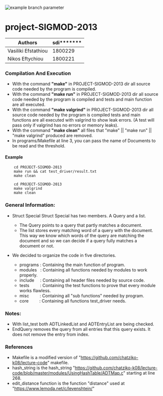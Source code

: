 ![example branch parameter](https://github.com/vasiliki2000/project-SIGMOD-2013/actions/workflows/c.yml/badge.svg?branch=main)
# project-SIGMOD-2013

 |Authors|sdi*******|
 |-------|----------|
 |Vasiliki Efstathiou|1800229|
 |Nikos Eftychiou|1800221|



### Compilation And Execution

- With the command **"make"** in PROJECT-SIGMOD-2013 dir all source code needed by the program is compiled.
- With the command **"make run"** in PROJECT-SIGMOD-2013 dir all source code needed by the program is compiled and
    tests and main function are all executed.
- With the command **"make valgrind"** in PROJECT-SIGMOD-2013 dir all source code needed by the program is compiled
    tests and main functions are all executed with valgrind to show leak errors. (A test will pass only if valgrind has no errors or memory leaks).
- With the command **"make clean"** all files that "make" || "make run" || "make valgrind" produced are removed.
- In programs/Makefile at line 3, you can pass the name of Documents to be read and the threshold.

#### Example

```
    cd PROJECT-SIGMOD-2013
    make run && cat test_driver/result.txt
    make clean
```

```
    cd PROJECT-SIGMOD-2013
    make valgrind
    make clean
```    
 
### General Information:

- Struct Special
  Struct Special has two members. A Query and a list.
  - The Query points to a query that partly matches a document.
  - The list stores every matching word of a query with the document.
    This way we know which words of the query are matching the document
    and so we can decide if a query fully matches a document or not.

- We decided to organize the code in five directories. 
  - programs : Containing the main function of program.
  - modules &nbsp; : Containing all functions needed by modules to work properly.
  - include &nbsp; &nbsp; : Containing all header files needed by source code.
  - tests &nbsp; &nbsp; &nbsp; &nbsp; : Containing the test functions to prove that every module works flawless.
  - misc &nbsp; &nbsp; &nbsp; &nbsp; : Containing all "sub functions" needed by program.
  - core &nbsp; &nbsp; &nbsp; &nbsp; : Containing all functions test_driver needs.

### Notes: 

- With list_test both ADTLinkedList and ADTEntryList are being checked.
- EndQuery removes the query from all entries that this query exists. It does not remove the entry from index.

### References


- Makefile is a modified version of "https://github.com/chatziko-k08/lecture-code" makefile.
- hash_string is the hash_string "https://github.com/chatziko-k08/lecture-code/blob/master/modules/UsingHashTable/ADTMap.c" starting at line 268.
- edit_distance function is the function "distance" used at "https://www.lemoda.net/c/levenshtein/" 


